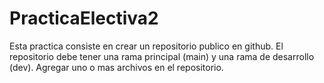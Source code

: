 # PracticaElectiva2
Esta practica consiste en crear un repositorio publico en github. El repositorio debe tener una rama principal (main) y una rama de desarrollo (dev).   Agregar uno o mas archivos en el repositorio.
